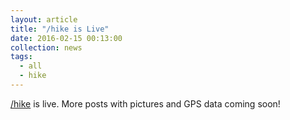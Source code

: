 ```yaml
---
layout: article
title: "/hike is Live"
date: 2016-02-15 00:13:00
collection: news
tags:
  - all
  - hike
---
```


[/hike](/hike/) is live. More posts with pictures and GPS data coming soon!

